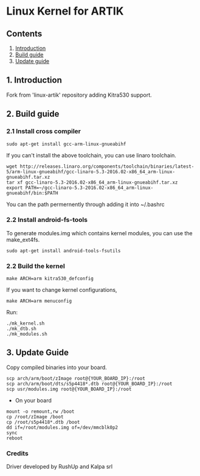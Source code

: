 # Linux Kernel for ARTIK
## Contents
1. [Introduction](#1-introduction)
2. [Build guide](#2-build-guide)
3. [Update guide](#3-update-guide)

## 1. Introduction
Fork from 'linux-artik' repository adding Kitra530 support.

## 2. Build guide
### 2.1 Install cross compiler

```
sudo apt-get install gcc-arm-linux-gnueabihf
```
If you can't install the above toolchain, you can use linaro toolchain.
```
wget http://releases.linaro.org/components/toolchain/binaries/latest-5/arm-linux-gnueabihf/gcc-linaro-5.3-2016.02-x86_64_arm-linux-gnueabihf.tar.xz
tar xf gcc-linaro-5.3-2016.02-x86_64_arm-linux-gnueabihf.tar.xz
export PATH=~/gcc-linaro-5.3-2016.02-x86_64_arm-linux-gnueabihf/bin:$PATH
```
You can the path permernently through adding it into ~/.bashrc

### 2.2 Install android-fs-tools
To generate modules.img which contains kernel modules, you can use the make_ext4fs.
```
sudo apt-get install android-tools-fsutils
```

### 2.2 Build the kernel

```
make ARCH=arm kitra530_defconfig
```
If you want to change kernel configurations,
```
make ARCH=arm menuconfig
```
Run:

```
./mk_kernel.sh
./mk_dtb.sh
./mk_modules.sh
```

## 3. Update Guide
Copy compiled binaries into your board.

```
scp arch/arm/boot/zImage root@{YOUR_BOARD_IP}:/root
scp arch/arm/boot/dts/s5p4418*.dtb root@{YOUR_BOARD_IP}:/root
scp usr/modules.img root@{YOUR_BOARD_IP}:/root
```

+ On your board
```
mount -o remount,rw /boot
cp /root/zImage /boot
cp /root/s5p4418*.dtb /boot
dd if=/root/modules.img of=/dev/mmcblk0p2
sync
reboot
```


### Credits

Driver developed by RushUp and Kalpa srl


